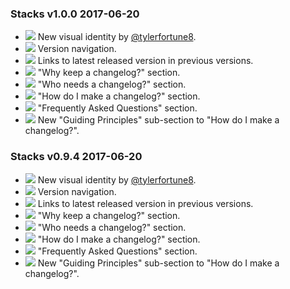 ### Stacks v1.0.0 <span>2017-06-20</span>
- ![](https://img.shields.io/badge/-New-brightgreen) New visual identity by [@tylerfortune8](https://github.com/tylerfortune8).
- ![](https://img.shields.io/badge/-New-brightgreen) Version navigation.
- ![](https://img.shields.io/badge/-Improved-blue) Links to latest released version in previous versions.
- ![](https://img.shields.io/badge/-Improved-blue) "Why keep a changelog?" section.
- ![](https://img.shields.io/badge/-Improved-blue) "Who needs a changelog?" section.
- ![](https://img.shields.io/badge/-Fixed-red) "How do I make a changelog?" section.
- ![](https://img.shields.io/badge/-Fixed-red) "Frequently Asked Questions" section.
- ![](https://img.shields.io/badge/-Fixed-red) New "Guiding Principles" sub-section to "How do I make a changelog?".

### Stacks v0.9.4 <span>2017-06-20</span>
- ![](https://img.shields.io/badge/-New-brightgreen) New visual identity by [@tylerfortune8](https://github.com/tylerfortune8).
- ![](https://img.shields.io/badge/-New-brightgreen) Version navigation.
- ![](https://img.shields.io/badge/-Improved-blue) Links to latest released version in previous versions.
- ![](https://img.shields.io/badge/-Improved-blue) "Why keep a changelog?" section.
- ![](https://img.shields.io/badge/-Improved-blue) "Who needs a changelog?" section.
- ![](https://img.shields.io/badge/-Fixed-red) "How do I make a changelog?" section.
- ![](https://img.shields.io/badge/-Fixed-red) "Frequently Asked Questions" section.
- ![](https://img.shields.io/badge/-Fixed-red) New "Guiding Principles" sub-section to "How do I make a changelog?".
